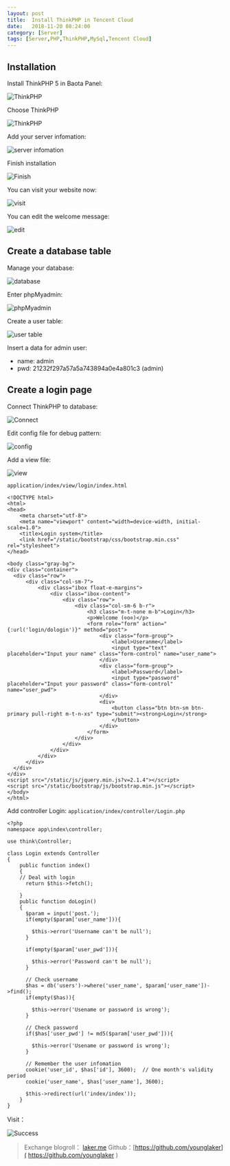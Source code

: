 ```yaml
---
layout: post
title:  Install ThinkPHP in Tencent Cloud
date:   2018-11-20 08:24:00
category: [Server]
tags: [Server,PHP,ThinkPHP,MySql,Tencent Cloud]
---
```


<!-- ![Tencent Cloud and Baota Panel](http://wx4.sinaimg.cn/large/6d184cefly1fx7m4l3l8sj20p0046wf0.jpg) -->


## Installation

Install ThinkPHP 5 in Baota Panel:

<!--more-->
![ThinkPHP][1]

Choose ThinkPHP

![ThinkPHP][2]

Add your server infomation:

![server infomation][3]

Finish installation

![Finish][4]

You can visit your website now:

![visit][5]

You can edit the welcome message:

![edit][6]

## Create a database table

Manage your database:

![database][7]

Enter phpMyadmin:

![phpMyadmin][8]

Create a user table:

![user table][9]

Insert  a data for admin user:

- name: admin
- pwd: 21232f297a57a5a743894a0e4a801c3 (admin)

## Create a login page

Connect ThinkPHP to database:

![Connect][10]

Edit config file for debug pattern:

![config][11]

Add a view file:

![view][12]

`application/index/view/login/index.html`

```
<!DOCTYPE html>
<html>
<head>
    <meta charset="utf-8">
    <meta name="viewport" content="width=device-width, initial-scale=1.0">
    <title>Login system</title>
    <link href="/static/bootstrap/css/bootstrap.min.css" rel="stylesheet">
</head>

<body class="gray-bg">
<div class="container">
  <div class="row">
      <div class="col-sm-7">
          <div class="ibox float-e-margins">
              <div class="ibox-content">
                  <div class="row">
                      <div class="col-sm-6 b-r">
                          <h3 class="m-t-none m-b">Login</h3>
                          <p>Welcome (⊙o⊙)</p>
                          <form role="form" action="{:url('login/dologin')}" method="post">
                              <div class="form-group">
                                  <label>Useranme</label>
                                  <input type="text" placeholder="Input your name" class="form-control" name="user_name">
                              </div>
                              <div class="form-group">
                                  <label>Password</label>
                                  <input type="password" placeholder="Input your password" class="form-control" name="user_pwd">
                              </div>
                              <div>
                                  <button class="btn btn-sm btn-primary pull-right m-t-n-xs" type="submit"><strong>Login</strong>
                                  </button>
                              </div>
                          </form>
                      </div>
                  </div>
              </div>
          </div>
      </div>
  </div>
</div>
<script src="/static/js/jquery.min.js?v=2.1.4"></script>
<script src="/static/bootstrap/js/bootstrap.min.js"></script>
</body>
</html>
```

Add controller Login:
`application/index/controller/Login.php`

```
<?php
namespace app\index\controller;

use think\Controller;

class Login extends Controller
{
    public function index()
    {
    // Deal with login
      return $this->fetch();

    }
    public function doLogin()
    {
      $param = input('post.');
      if(empty($param['user_name'])){

        $this->error('Username can't be null');
      }

      if(empty($param['user_pwd'])){

        $this->error('Password can't be null');
      }

      // Check username
      $has = db('users')->where('user_name', $param['user_name'])->find();
      if(empty($has)){

        $this->error('Usename or password is wrong');
      }

      // Check password
      if($has['user_pwd'] != md5($param['user_pwd'])){

        $this->error('Usename or password is wrong');
      }

      // Remember the user infomation
      cookie('user_id', $has['id'], 3600);  // One month's validity period
      cookie('user_name', $has['user_name'], 3600);

      $this->redirect(url('index/index'));
    }
}

```
Visit：

![Success][13]

> Exchange blogroll： [laker.me]( http://laker.me/blog )
> Github：[https://github.com/younglaker]( https://github.com/younglaker )


  [1]: https://raw.githubusercontent.com/aomine-sama/px/master/2018/18112001.jpg
  [2]: https://raw.githubusercontent.com/aomine-sama/px/master/2018/18112002.jpg
  [3]: https://raw.githubusercontent.com/aomine-sama/px/master/2018/18112003.jpg
  [4]: https://raw.githubusercontent.com/aomine-sama/px/master/2018/18112004.jpg
  [5]: https://raw.githubusercontent.com/aomine-sama/px/master/2018/18112005.jpg
  [6]: https://raw.githubusercontent.com/aomine-sama/px/master/2018/18112006.jpg
  [7]: https://raw.githubusercontent.com/aomine-sama/px/master/2018/18112007.jpg
  [8]: https://raw.githubusercontent.com/aomine-sama/px/master/2018/18112008.jpg
  [9]: https://raw.githubusercontent.com/aomine-sama/px/master/2018/18112009.jpg
  [10]: https://raw.githubusercontent.com/aomine-sama/px/master/2018/18112010.jpg
  [11]: https://raw.githubusercontent.com/aomine-sama/px/master/2018/18112011.jpg
  [12]: https://raw.githubusercontent.com/aomine-sama/px/master/2018/18112012.jpg
  [13]: https://raw.githubusercontent.com/aomine-sama/px/master/2018/18112013.jpg